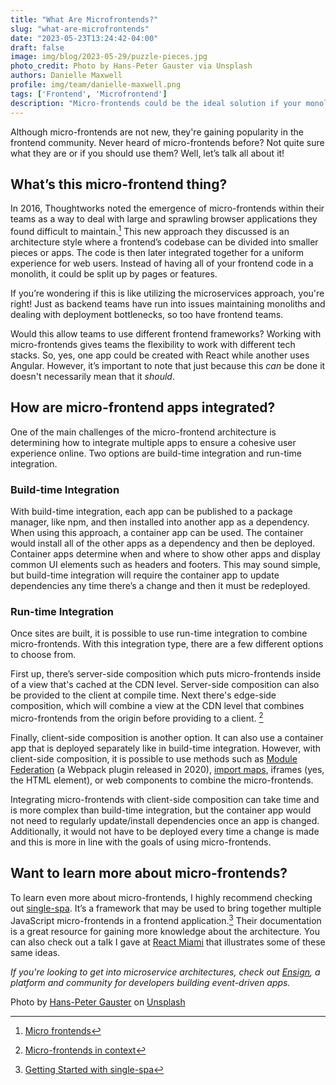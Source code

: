 ```yaml
---
title: "What Are Microfrontends?"
slug: "what-are-microfrontends"
date: "2023-05-23T13:24:42-04:00"
draft: false
image: img/blog/2023-05-29/puzzle-pieces.jpg
photo_credit: Photo by Hans-Peter Gauster via Unsplash
authors: Danielle Maxwell
profile: img/team/danielle-maxwell.png
tags: ['Frontend', 'Microfrontend']
description: "Micro-frontends could be the ideal solution if your monolithic frontend is causing growing pains."
---
```


Although micro-frontends are not new, they're gaining popularity in the frontend community. Never heard of micro-frontends before? Not quite sure what they are or if you should use them? Well, let’s talk all about it!
<!--more-->

## What’s this micro-frontend thing?
In 2016, Thoughtworks noted the emergence of micro-frontends within their teams as a way to deal with large and sprawling browser applications they found difficult to maintain.[^1] This new approach they discussed is an architecture style where a frontend’s codebase can be divided into smaller pieces or apps. The code is then later integrated together for a uniform experience for web users. Instead of having all of your frontend code in a monolith, it could be split up by pages or features.

If you’re wondering if this is like utilizing the microservices approach, you're right! Just as backend teams have run into issues maintaining monoliths and dealing with deployment bottlenecks, so too have frontend teams.

Would this allow teams to use different frontend frameworks?
Working with micro-frontends gives teams the flexibility to work with different tech stacks. So, yes, one app could be created with React while another uses Angular. However, it’s important to note that just because this *can* be done it doesn't necessarily mean that it *should*.


## How are micro-frontend apps integrated?
One of the main challenges of the micro-frontend architecture is determining how to integrate multiple apps to ensure a cohesive user experience online. Two options are build-time integration and run-time integration.

### Build-time Integration
With build-time integration, each app can be published to a package manager, like npm, and then installed into another app as a dependency. When using this approach, a container app can be used. The container would install all of the other apps as a dependency and then be deployed. Container apps determine when and where to show other apps and display common UI elements such as headers and footers. This may sound simple, but build-time integration will require the container app to update dependencies any time there’s a change and then it must be redeployed.

### Run-time Integration
Once sites are built, it is possible to use run-time integration to combine micro-frontends. With this integration type, there are a few different options to choose from.

First up, there’s server-side composition which puts micro-frontends inside of a view that's cached at the CDN level. Server-side composition can also be provided to the client at compile time. Next there's edge-side composition, which will combine a view at the CDN level that combines micro-frontends from the origin before providing to a client. [^2]

Finally, client-side composition is another option. It can also use a container app that is deployed separately like in build-time integration. However, with client-side composition, it is possible to use methods such as [Module Federation](https://webpack.js.org/concepts/module-federation/) (a Webpack plugin released in 2020), [import maps](https://developer.mozilla.org/en-US/docs/Web/HTML/Element/script/type/importmap), iframes (yes, the HTML element), or web components to combine the micro-frontends.

Integrating micro-frontends with client-side composition can take time and is more complex than build-time integration, but the container app would not need to regularly update/install dependencies once an app is changed. Additionally, it would not have to be deployed every time a change is made and this is more in line with the goals of using micro-frontends.

## Want to learn more about micro-frontends?
To learn even more about micro-frontends, I highly recommend checking out [single-spa](https://single-spa.js.org/). It’s a framework that may be used to bring together multiple JavaScript micro-frontends in a frontend application.[^3] Their documentation is a great resource for gaining more knowledge about the architecture. You can also check out a talk I gave at [React Miami](https://youtu.be/u6AIHM7ozQQ) that illustrates some of these same ideas.

*If you're looking to get into microservice architectures, check out [Ensign](https://rotational.app/register/), a platform and community for developers building event-driven apps.*


[^1]: [Micro frontends](https://www.thoughtworks.com/radar/techniques/micro-frontends)
[^2]: [Micro-frontends in context](https://increment.com/frontend/micro-frontends-in-context/)
[^3]: [Getting Started with single-spa](https://single-spa.js.org/docs/getting-started-overview)

Photo by [Hans-Peter Gauster](https://unsplash.com/@sloppyperfectionist?utm_source=unsplash&utm_medium=referral&utm_content=creditCopyText) on [Unsplash](https://unsplash.com/photos/3y1zF4hIPCg)